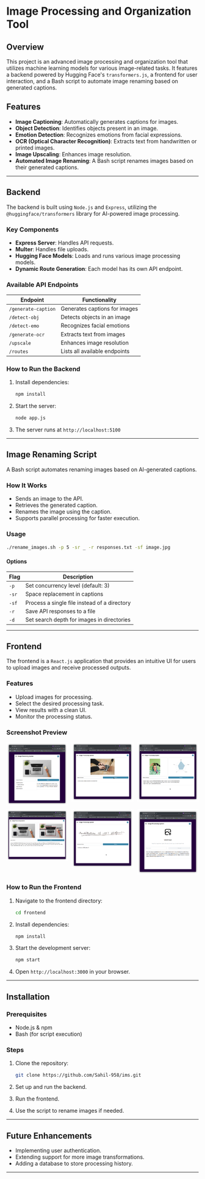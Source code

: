 # Image Processing and Organization Tool

## Overview

This project is an advanced image processing and organization tool that utilizes machine learning models for various image-related tasks. It features a backend powered by Hugging Face's `transformers.js`, a frontend for user interaction, and a Bash script to automate image renaming based on generated captions.

## Features

- **Image Captioning**: Automatically generates captions for images.
- **Object Detection**: Identifies objects present in an image.
- **Emotion Detection**: Recognizes emotions from facial expressions.
- **OCR (Optical Character Recognition)**: Extracts text from handwritten or printed images.
- **Image Upscaling**: Enhances image resolution.
- **Automated Image Renaming**: A Bash script renames images based on their generated captions.

---

## Backend

The backend is built using `Node.js` and `Express`, utilizing the `@huggingface/transformers` library for AI-powered image processing.

### Key Components

- **Express Server**: Handles API requests.
- **Multer**: Handles file uploads.
- **Hugging Face Models**: Loads and runs various image processing models.
- **Dynamic Route Generation**: Each model has its own API endpoint.

### Available API Endpoints

| Endpoint            | Functionality                 |
| ------------------- | ----------------------------- |
| `/generate-caption` | Generates captions for images |
| `/detect-obj`       | Detects objects in an image   |
| `/detect-emo`       | Recognizes facial emotions    |
| `/generate-ocr`     | Extracts text from images     |
| `/upscale`          | Enhances image resolution     |
| `/routes`           | Lists all available endpoints |

### How to Run the Backend

1. Install dependencies:

   ```sh
   npm install
   ```

2. Start the server:

   ```sh
   node app.js
   ```

3. The server runs at `http://localhost:5100`

---

## Image Renaming Script

A Bash script automates renaming images based on AI-generated captions.

### How It Works

- Sends an image to the API.
- Retrieves the generated caption.
- Renames the image using the caption.
- Supports parallel processing for faster execution.

### Usage

```sh
./rename_images.sh -p 5 -sr _ -r responses.txt -sf image.jpg
```

#### Options

| Flag  | Description                                  |
| ----- | -------------------------------------------- |
| `-p`  | Set concurrency level (default: 3)           |
| `-sr` | Space replacement in captions                |
| `-sf` | Process a single file instead of a directory |
| `-r`  | Save API responses to a file                 |
| `-d`  | Set search depth for images in directories   |

---

## Frontend

The frontend is a `React.js` application that provides an intuitive UI for users to upload images and receive processed outputs.

### Features

- Upload images for processing.
- Select the desired processing task.
- View results with a clean UI.
- Monitor the processing status.

### Screenshot Preview

<div style="display: grid; grid-template-columns: repeat(3, 1fr); gap: 10px;">
    <img src="screenshots/action_sel.png" alt="Action Selection" width="200">
    <img src="screenshots/capgen.png" alt="Caption Generation" width="200">
    <img src="screenshots/emo_detection.png" alt="Emotion Detection" width="200">
    <img src="screenshots/obj_detction.png" alt="Object Detection" width="200">
    <img src="screenshots/ocr.png" alt="OCR" width="200">
    <img src="screenshots/upload.png" alt="Upload" width="200">
</div>

### How to Run the Frontend

1. Navigate to the frontend directory:

   ```sh
   cd frontend
   ```

2. Install dependencies:

   ```sh
   npm install
   ```

3. Start the development server:

   ```sh
   npm start
   ```

4. Open `http://localhost:3000` in your browser.

---

## Installation

### Prerequisites

- Node.js & npm
- Bash (for script execution)

### Steps

1. Clone the repository:

   ```sh
   git clone https://github.com/Sahil-958/ims.git
   ```

2. Set up and run the backend.
3. Run the frontend.
4. Use the script to rename images if needed.

---

## Future Enhancements

- Implementing user authentication.
- Extending support for more image transformations.
- Adding a database to store processing history.

---
